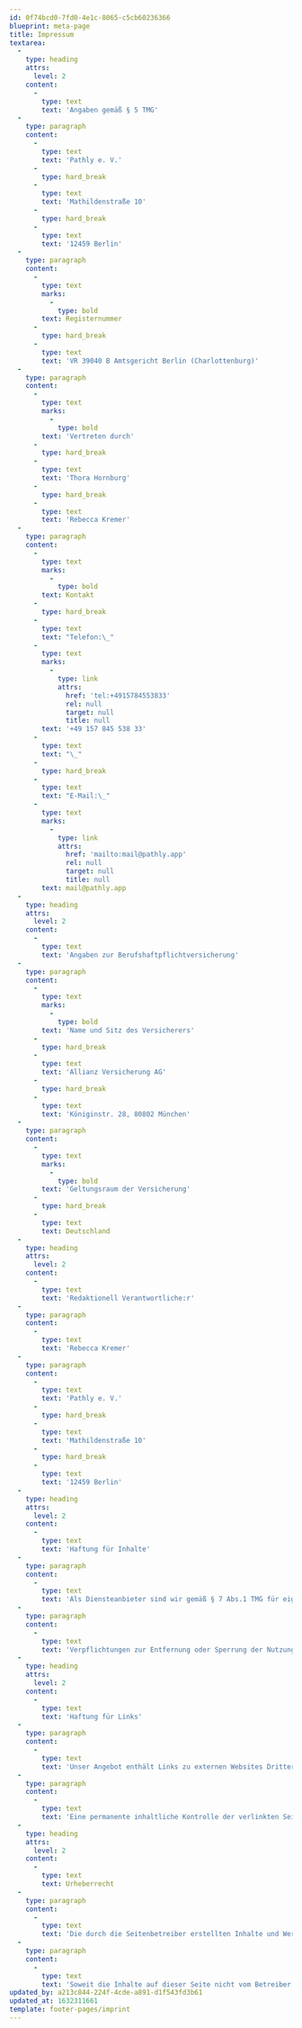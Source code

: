 ```yaml
---
id: 0f74bcd0-7fd0-4e1c-8065-c5cb60236366
blueprint: meta-page
title: Impressum
textarea:
  -
    type: heading
    attrs:
      level: 2
    content:
      -
        type: text
        text: 'Angaben gemäß § 5 TMG'
  -
    type: paragraph
    content:
      -
        type: text
        text: 'Pathly e. V.'
      -
        type: hard_break
      -
        type: text
        text: 'Mathildenstraße 10'
      -
        type: hard_break
      -
        type: text
        text: '12459 Berlin'
  -
    type: paragraph
    content:
      -
        type: text
        marks:
          -
            type: bold
        text: Registernummer
      -
        type: hard_break
      -
        type: text
        text: 'VR 39040 B Amtsgericht Berlin (Charlottenburg)'
  -
    type: paragraph
    content:
      -
        type: text
        marks:
          -
            type: bold
        text: 'Vertreten durch'
      -
        type: hard_break
      -
        type: text
        text: 'Thora Hornburg'
      -
        type: hard_break
      -
        type: text
        text: 'Rebecca Kremer'
  -
    type: paragraph
    content:
      -
        type: text
        marks:
          -
            type: bold
        text: Kontakt
      -
        type: hard_break
      -
        type: text
        text: "Telefon:\_"
      -
        type: text
        marks:
          -
            type: link
            attrs:
              href: 'tel:+4915784553833'
              rel: null
              target: null
              title: null
        text: '+49 157 845 538 33'
      -
        type: text
        text: "\_"
      -
        type: hard_break
      -
        type: text
        text: "E-Mail:\_"
      -
        type: text
        marks:
          -
            type: link
            attrs:
              href: 'mailto:mail@pathly.app'
              rel: null
              target: null
              title: null
        text: mail@pathly.app
  -
    type: heading
    attrs:
      level: 2
    content:
      -
        type: text
        text: 'Angaben zur Berufshaftpflichtversicherung'
  -
    type: paragraph
    content:
      -
        type: text
        marks:
          -
            type: bold
        text: 'Name und Sitz des Versicherers'
      -
        type: hard_break
      -
        type: text
        text: 'Allianz Versicherung AG'
      -
        type: hard_break
      -
        type: text
        text: 'Königinstr. 28, 80802 München'
  -
    type: paragraph
    content:
      -
        type: text
        marks:
          -
            type: bold
        text: 'Geltungsraum der Versicherung'
      -
        type: hard_break
      -
        type: text
        text: Deutschland
  -
    type: heading
    attrs:
      level: 2
    content:
      -
        type: text
        text: 'Redaktionell Verantwortliche:r'
  -
    type: paragraph
    content:
      -
        type: text
        text: 'Rebecca Kremer'
  -
    type: paragraph
    content:
      -
        type: text
        text: 'Pathly e. V.'
      -
        type: hard_break
      -
        type: text
        text: 'Mathildenstraße 10'
      -
        type: hard_break
      -
        type: text
        text: '12459 Berlin'
  -
    type: heading
    attrs:
      level: 2
    content:
      -
        type: text
        text: 'Haftung für Inhalte'
  -
    type: paragraph
    content:
      -
        type: text
        text: 'Als Diensteanbieter sind wir gemäß § 7 Abs.1 TMG für eigene Inhalte auf diesen Seiten nach den allgemeinen Gesetzen verantwortlich. Nach §§ 8 bis 10 TMG sind wir als Diensteanbieter jedoch nicht verpflichtet, übermittelte oder gespeicherte fremde Informationen zu überwachen oder nach Umständen zu forschen, die auf eine rechtswidrige Tätigkeit hinweisen.'
  -
    type: paragraph
    content:
      -
        type: text
        text: 'Verpflichtungen zur Entfernung oder Sperrung der Nutzung von Informationen nach den allgemeinen Gesetzen bleiben hiervon unberührt. Eine diesbezügliche Haftung ist jedoch erst ab dem Zeitpunkt der Kenntnis einer konkreten Rechtsverletzung möglich. Bei Bekanntwerden von entsprechenden Rechtsverletzungen werden wir diese Inhalte umgehend entfernen.'
  -
    type: heading
    attrs:
      level: 2
    content:
      -
        type: text
        text: 'Haftung für Links'
  -
    type: paragraph
    content:
      -
        type: text
        text: 'Unser Angebot enthält Links zu externen Websites Dritter, auf deren Inhalte wir keinen Einfluss haben. Deshalb können wir für diese fremden Inhalte auch keine Gewähr übernehmen. Für die Inhalte der verlinkten Seiten ist stets der jeweilige Anbieter oder Betreiber der Seiten verantwortlich. Die verlinkten Seiten wurden zum Zeitpunkt der Verlinkung auf mögliche Rechtsverstöße überprüft. Rechtswidrige Inhalte waren zum Zeitpunkt der Verlinkung nicht erkennbar.'
  -
    type: paragraph
    content:
      -
        type: text
        text: 'Eine permanente inhaltliche Kontrolle der verlinkten Seiten ist jedoch ohne konkrete Anhaltspunkte einer Rechtsverletzung nicht zumutbar. Bei Bekanntwerden von Rechtsverletzungen werden wir derartige Links umgehend entfernen.'
  -
    type: heading
    attrs:
      level: 2
    content:
      -
        type: text
        text: Urheberrecht
  -
    type: paragraph
    content:
      -
        type: text
        text: 'Die durch die Seitenbetreiber erstellten Inhalte und Werke auf diesen Seiten unterliegen dem deutschen Urheberrecht. Die Vervielfältigung, Bearbeitung, Verbreitung und jede Art der Verwertung außerhalb der Grenzen des Urheberrechtes bedürfen der schriftlichen Zustimmung des jeweiligen Autors bzw. Erstellers. Downloads und Kopien dieser Seite sind nur für den privaten, nicht kommerziellen Gebrauch gestattet.'
  -
    type: paragraph
    content:
      -
        type: text
        text: 'Soweit die Inhalte auf dieser Seite nicht vom Betreiber erstellt wurden, werden die Urheberrechte Dritter beachtet. Insbesondere werden Inhalte Dritter als solche gekennzeichnet. Sollten Sie trotzdem auf eine Urheberrechtsverletzung aufmerksam werden, bitten wir um einen entsprechenden Hinweis. Bei Bekanntwerden von Rechtsverletzungen werden wir derartige Inhalte umgehend entfernen.'
updated_by: a213c844-224f-4cde-a891-d1f543fd3b61
updated_at: 1632311661
template: footer-pages/imprint
---
```

